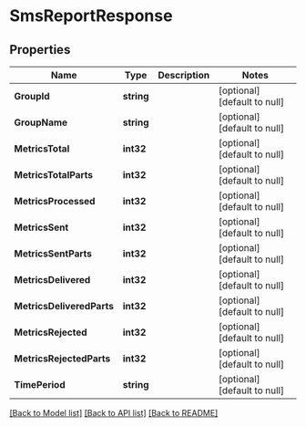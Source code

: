 # SmsReportResponse

## Properties
Name | Type | Description | Notes
------------ | ------------- | ------------- | -------------
**GroupId** | **string** |  | [optional] [default to null]
**GroupName** | **string** |  | [optional] [default to null]
**MetricsTotal** | **int32** |  | [optional] [default to null]
**MetricsTotalParts** | **int32** |  | [optional] [default to null]
**MetricsProcessed** | **int32** |  | [optional] [default to null]
**MetricsSent** | **int32** |  | [optional] [default to null]
**MetricsSentParts** | **int32** |  | [optional] [default to null]
**MetricsDelivered** | **int32** |  | [optional] [default to null]
**MetricsDeliveredParts** | **int32** |  | [optional] [default to null]
**MetricsRejected** | **int32** |  | [optional] [default to null]
**MetricsRejectedParts** | **int32** |  | [optional] [default to null]
**TimePeriod** | **string** |  | [optional] [default to null]

[[Back to Model list]](../README.md#documentation-for-models) [[Back to API list]](../README.md#documentation-for-api-endpoints) [[Back to README]](../README.md)

